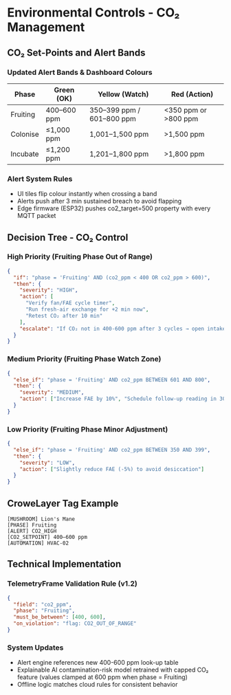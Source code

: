 # Environmental Controls - CO₂ Management

## CO₂ Set-Points and Alert Bands

### Updated Alert Bands & Dashboard Colours

| Phase      | Green (OK)    | Yellow (Watch)           | Red (Action)           |
|------------|---------------|--------------------------|------------------------|
| Fruiting   | 400–600 ppm  | 350–399 ppm / 601–800 ppm | <350 ppm or >800 ppm |
| Colonise   | ≤1,000 ppm   | 1,001–1,500 ppm         | >1,500 ppm            |
| Incubate   | ≤1,200 ppm   | 1,201–1,800 ppm         | >1,800 ppm            |

### Alert System Rules
- UI tiles flip colour instantly when crossing a band
- Alerts push after 3 min sustained breach to avoid flapping
- Edge firmware (ESP32) pushes co2_target=500 property with every MQTT packet

## Decision Tree - CO₂ Control

### High Priority (Fruiting Phase Out of Range)
```json
{
  "if": "phase = 'Fruiting' AND (co2_ppm < 400 OR co2_ppm > 600)",
  "then": {
    "severity": "HIGH",
    "action": [
      "Verify fan/FAE cycle timer",
      "Run fresh-air exchange for +2 min now",
      "Retest CO₂ after 10 min"
    ],
    "escalate": "If CO₂ not in 400-600 ppm after 3 cycles → open intake damper 10%"
  }
}
```

### Medium Priority (Fruiting Phase Watch Zone)
```json
{
  "else_if": "phase = 'Fruiting' AND co2_ppm BETWEEN 601 AND 800",
  "then": {
    "severity": "MEDIUM",
    "action": ["Increase FAE by 10%", "Schedule follow-up reading in 30 min"]
  }
}
```

### Low Priority (Fruiting Phase Minor Adjustment)
```json
{
  "else_if": "phase = 'Fruiting' AND co2_ppm BETWEEN 350 AND 399",
  "then": {
    "severity": "LOW",
    "action": ["Slightly reduce FAE (-5%) to avoid desiccation"]
  }
}
```

## CroweLayer Tag Example
```
[MUSHROOM] Lion's Mane
[PHASE] Fruiting
[ALERT] CO2_HIGH
[CO2_SETPOINT] 400–600 ppm
[AUTOMATION] HVAC-02
```

## Technical Implementation

### TelemetryFrame Validation Rule (v1.2)
```json
{
  "field": "co2_ppm",
  "phase": "Fruiting",
  "must_be_between": [400, 600],
  "on_violation": "flag: CO2_OUT_OF_RANGE"
}
```

### System Updates
- Alert engine references new 400-600 ppm look-up table
- Explainable AI contamination-risk model retrained with capped CO₂ feature (values clamped at 600 ppm when phase = Fruiting)
- Offline logic matches cloud rules for consistent behavior
